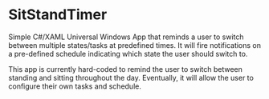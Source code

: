 # SitStandTimer
Simple C#/XAML Universal Windows App that reminds a user to switch between multiple states/tasks at predefined times. It will fire notifications on a pre-defined schedule indicating which state the user should switch to.

This app is currently hard-coded to remind the user to switch between standing and sitting throughout the day. Eventually, it will allow the user to configure their own tasks and schedule.
